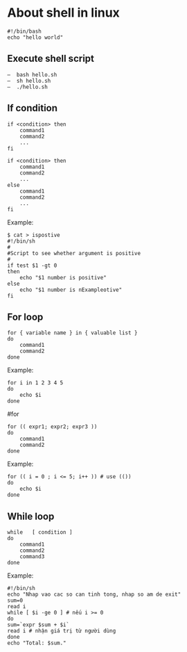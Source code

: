 
# About shell in linux
```
#!/bin/bash
echo "hello world"
```
## Execute shell script
```
–  bash hello.sh
–  sh hello.sh
–  ./hello.sh
```

## If condition
```
if <condition> then
	command1
	command2
	...
fi
```
```
if <condition> then
	command1
	command2
	...
else
	command1
	command2
	...
fi
```

Example:
```
$ cat > ispostive
#!/bin/sh
#
#Script to see whether argument is positive
#
if test $1 -gt 0
then
	echo "$1 number is positive"
else
	echo "$1 number is nExampleotive"
fi
```

## For loop
```
for { variable name } in { valuable list }
do
	command1
	command2
done
```

Example:
```
for i in 1 2 3 4 5
do
	echo $i
done
```

#for
```
for (( expr1; expr2; expr3 ))
do
	command1
	command2
done
```

Example: 
```
for (( i = 0 ; i <= 5; i++ )) # use (())
do
	echo $i
done
```

## While loop
```
while	[ condition ]
do
	command1
	command2
	command3
done
```

Example:
```
#!/bin/sh
echo "Nhap vao cac so can tinh tong, nhap so am de exit"
sum=0
read i
while [ $i -ge 0 ] # nếu i >= 0
do
sum=`expr $sum + $i`
read i # nhận giá trị từ người dùng
done
echo "Total: $sum."
```
